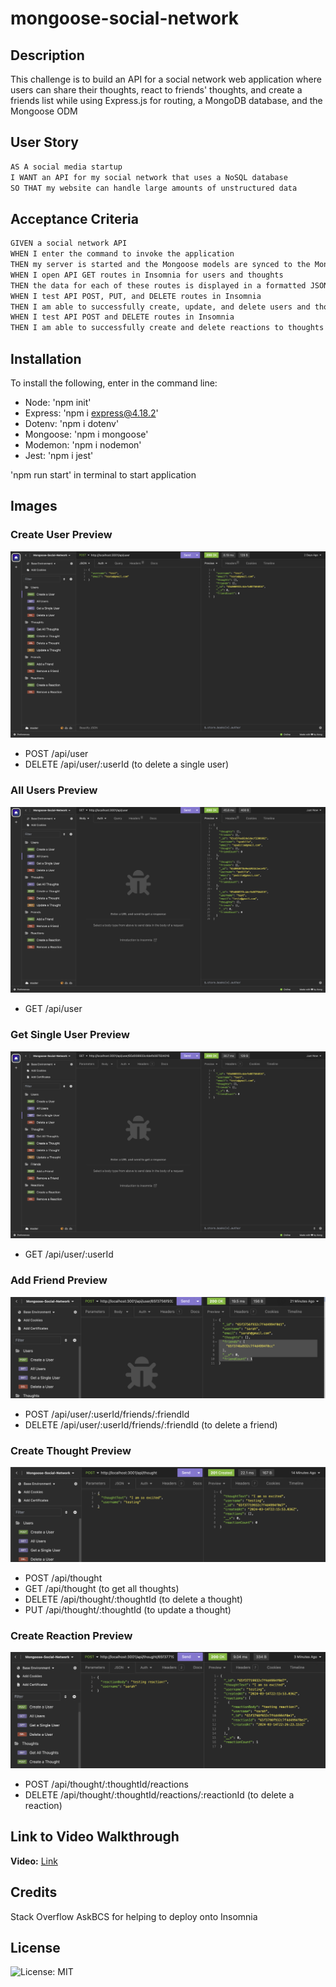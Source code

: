# mongoose-social-network

## Description

This challenge is to build an API for a social network web application where users can share their thoughts, react to friends' thoughts, and create a friends list while using Express.js for routing, a MongoDB database, and the Mongoose ODM

## User Story

```md
AS A social media startup
I WANT an API for my social network that uses a NoSQL database
SO THAT my website can handle large amounts of unstructured data
```

## Acceptance Criteria

```md
GIVEN a social network API 
WHEN I enter the command to invoke the application
THEN my server is started and the Mongoose models are synced to the MongoDB database.
WHEN I open API GET routes in Insomnia for users and thoughts 
THEN the data for each of these routes is displayed in a formatted JSON
WHEN I test API POST, PUT, and DELETE routes in Insomnia
THEN I am able to successfully create, update, and delete users and thoughts in my database.
WHEN I test API POST and DELETE routes in Insomnia 
THEN I am able to successfully create and delete reactions to thoughts and add and remove friends to a user’s friend list
```

## Installation

To install the following, enter in the command line:
 - Node: 'npm init'
 - Express: 'npm i express@4.18.2'
 - Dotenv: 'npm i dotenv'
 - Mongoose: 'npm i mongoose'
 - Modemon: 'npm i nodemon'
 - Jest: 'npm i jest'

 'npm run start' in terminal to start application

## Images

### Create User Preview

![Alt text](assets/Images/Create-user.png)

 - POST /api/user
 - DELETE /api/user/:userId (to delete a single user)

### All Users Preview

![Alt text](assets/Images/All-Users.png)

 - GET /api/user

### Get Single User Preview

![Alt text](assets/Images/Get-single-user.png)

 - GET /api/user/:userId

### Add Friend Preview

![Alt text](assets/Images/Add-Friend.png)

 - POST /api/user/:userId/friends/:friendId
 - DELETE /api/user/:userId/friends/:friendId (to delete a friend)

### Create Thought Preview

![Alt text](assets/Images/Create-thought.png)

 - POST /api/thought
 - GET /api/thought (to get all thoughts)
 - DELETE /api/thought/:thoughtId (to delete a thought)
 - PUT /api/thought/:thoughtId (to update a thought)

### Create Reaction Preview

![Alt text](assets/Images/Create-Reaction.png)

 - POST /api/thought/:thoughtId/reactions
 - DELETE /api/thought/:thoughtId/reactions/:reactionId (to delete a reaction)

## Link to Video Walkthrough

**Video:** [Link](https://youtu.be/HzJ5uwG0V1k)

## Credits

Stack Overflow
AskBCS for helping to deploy onto Insomnia

## License

![License: MIT](https://img.shields.io/badge/License-MIT-yellow.svg)